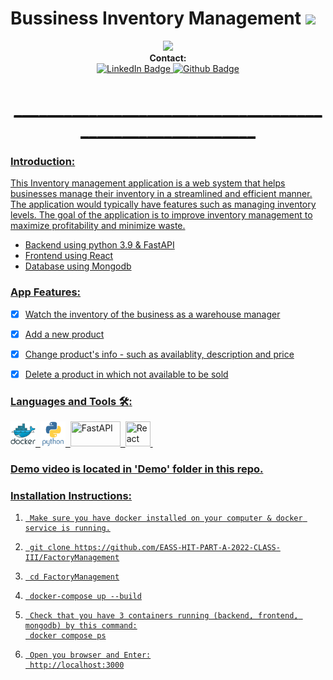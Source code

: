 
<h1>
   Bussiness Inventory Management
  <img src="https://cdn.icon-icons.com/icons2/1727/PNG/512/3986728-online-shop-store-store-icon_112980.png" width="45"/>
</h1>
<div id="header" align="center">
  <img src="https://media0.giphy.com/media/3ohs7UjgdqCnkEYcsE/giphy.gif?cid=ecf05e47ffplcq3idmdjldxwzrrt1wca8wph73v5607pzei0&rid=giphy.gif&ct=g" width="200"/>
</div>

<div id="badges" align="center">
   <b>Contact:</b>
   <br />
  <a href="https://www.linkedin.com/in/koral-tayeb">
    <img src="https://img.shields.io/badge/LinkedIn-blue?style=for-the-badge&logo=linkedin&logoColor=white" alt="LinkedIn Badge"/>
  <a href="https://github.com/koralt">
  <img src="https://img.shields.io/badge/github-gray?style=for-the-badge&logo=github&logoColor=white" alt="Github Badge"/>
</div>
    
<h1 align="center">__________________________________________________________</h1>
   
### Introduction:
This Inventory management application is a web system that helps businesses manage their inventory in a streamlined and efficient manner.<br/>
The application would typically have features such as managing inventory levels. The goal of the application is to improve inventory management to maximize profitability and minimize waste.
* Backend using python 3.9 & FastAPI
* Frontend using React
* Database using Mongodb
     
     
### App Features:
- [x] Watch the inventory of the business as a warehouse manager
- [x] Add a new product
- [x] Change product's info - such as availablity, description and price
- [x] Delete a product in which not available to be sold
    
    
### Languages and Tools :hammer_and_wrench::
<div>
   <img src="https://raw.githubusercontent.com/devicons/devicon/1119b9f84c0290e0f0b38982099a2bd027a48bf1/icons/docker/docker-original-wordmark.svg" title="Docker" width="40" height="40"/>&nbsp;
   <img src="https://raw.githubusercontent.com/devicons/devicon/1119b9f84c0290e0f0b38982099a2bd027a48bf1/icons/python/python-original-wordmark.svg" title="Python" width="40" height="40"/>&nbsp;
   <img src="https://upload.wikimedia.org/wikiversity/en/8/8c/FastAPI_logo.png" title="FastAPI" width="80" height="40"/>&nbsp;
   <img src="https://cdn.jsdelivr.net/gh/devicons/devicon/icons/react/react-original-wordmark.svg" title="React" width="40" height="40"/>&nbsp;
</div>
 
<div> 

### Demo video is located in 'Demo' folder in this repo.


 ### Installation Instructions:
 1.
         Make sure you have docker installed on your computer & docker service is running.
 2.
         git clone https://github.com/EASS-HIT-PART-A-2022-CLASS-III/FactoryManagement
 3.
         cd FactoryManagement

 4.
         docker-compose up --build


 5.
         Check that you have 3 containers running (backend, frontend, mongodb) by this command:
         docker compose ps
         
 6.
         Open you browser and Enter:
         http://localhost:3000

</div>